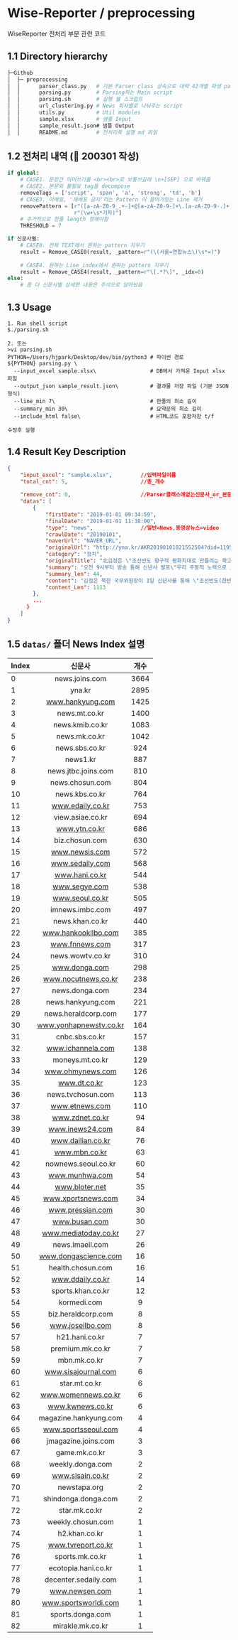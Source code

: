 # Wise-Reporter / preprocessing

WiseReporter 전처리 부분 관련 코드 

## 1.1 Directory hierarchy
```bash
├─Github
│  ├─ preprocessing
│  │      parser_class.py   # 기본 Parser class 상속으로 대략 42개별 파생 parser 있음
│  │      parsing.py        # Parsing하는 Main script
│  │      parsing.sh        # 실행 쉘 스크립트 
│  │      url_clustering.py # News 회사별로 나눠주는 script  
│  │      utils.py          # Util modules
│  │      sample.xlsx       # 샘플 Input   
│  │      sample_result.json# 샘플 Output    
│  │      README.md         # 전처리쪽 설명 md 파일   
```

## 1.2 전처리 내역 (:date: 200301 작성)
```python 
if global:
    # CASE1. 문장간 띄어쓰기를 <br><br>로 보통쓰길래 \n+[SEP] 으로 바꿔줌
    # CASE2. 본문외 불필요 tag들 decompose
    removeTags = ['script', 'span', 'a', 'strong', 'td', 'b']
    # CASE3. 이메일, '재배포 금지'라는 Pattern 이 들어가있는 Line 제거
    removePattern = [r"([a-zA-Z0-9_.+-]+@[a-zA-Z0-9-]+\.[a-zA-Z0-9-.]+)",
                     r"(\w+\s*기자)"]
    # 추가적으로 한줄 length 정해야함
    THRESHOLD = 7 

if 신문사별:
    # CASE0. 전체 TEXT에서 원하는 pattern 지우기 
    result = Remove_CASE0(result, _pattern=r"(\(서울=연합뉴스\)\s*=)")
    
    # CASE4. 원하는 Line index에서 원하는 pattern 지우기
    result = Remove_CASE4(result, _pattern=r"\[.*?\]", _idx=0)
else:
    # 좀 더 신문사별 상세한 내용은 주석으로 달아놨음
```

## 1.3 Usage 
```shell script
1. Run shell script 
$./parsing.sh

2. 또는 
>vi parsing.sh
PYTHON=/Users/hjpark/Desktop/dev/bin/python3 # 파이썬 경로
${PYTHON} parsing.py \
  --input_excel sample.xlsx\                 # DB에서 가져온 Input xlsx 파일 
  --output_json sample_result.json\          # 결과물 저장 파일 (기본 JSON형식)
  --line_min 7\                              # 한줄의 최소 길이 
  --summary_min 30\                          # 요약문의 최소 길이
  --include_html false\                      # HTML코드 포함저장 t/f

수정후 실행
```

## 1.4 Result Key Description  
```json
{
	"input_excel": "sample.xlsx",         //입력파일이름  
	"total_cnt": 5,                       //총_개수 
	
	"remove_cnt": 0,                      //Parser클래스에없는신문사_or_본문들이removetags들로만이루어진걸러진기사수 
	"datas": [
		{
			"firstDate": "2019-01-01 09:34:59", 
			"finalDate": "2019-01-01 11:38:00",
			"type": "news",               //일반=News,동영상뉴스=video
			"crawlDate": "20190101",
			"naverUrl": "NAVER_URL",
			"originalUrl": "http://yna.kr/AKR20190101021552504?did=1195m",
			"category": "정치",
			"originalTitle": "北김정은 \"조선반도 항구적 평화지대로 만들려는 확고한 의지\"(종합)", //제목
			"summary": "오전 9시부터 방송 통해 신년사 발표\"우리 주동적 노력으로 조선반도에 평화기류\"",
			"summary_len": 44,          
			"content": "김정은 북한 국무위원장이 1일 신년사를 통해 \"조선반도(한반도)를 항구적 평화지대로 만들려는 확고한 의지\"가 있다고 밝혔다.\n김 위원장은 이날 오전 9시부터 조선중앙를 통해 녹화 중계로 발표한 신년사에서 \"우리의 주동적이면서도 적극적인 노력에 의하여 조선반도(한반도)에서 평화에로 향한 기류\"가 형성됐다며 이같이 평가했다.\n김 위원장은 \"민족의 화해와 단합, 평화번영의 새 역사를 써 나가기 위하여 우리와 마음을 같이 한 남녘 겨레들과 해외 동포들에게 따뜻한 새해 인사를 보낸다\"고도 말했다.\n김 위원장은 국내 경제와 관련해서는 \"노동당 시대를 빛내이기 위한 방대한 대건설사업들이 입체적으로 통이 크게 전개됨으로써 그 어떤 난관 속에서도 끄떡없이 멈춤이 없으며 더욱 노도와 같이 떨쳐 일어나 승승장구해 나가는 사회주의 조선의 억센 기상과 우리의 자립경제의 막강한 잠재력이 현실로 과시되었다\"고 주장했다.\n그러면서 \"조선혁명의 전 노정에서 언제나 투쟁의 기치가 되고 비약의 원동력으로 되어온 자력갱생을 번영의 보검으로 틀어쥐고 사회주의 건설의 전 전선에서 혁명적 앙양을 일으켜 나가야 한다\"며 \"사회주의 자립경제의 위력을 더 강화해야 한다\"고 거듭 강조했다.\n김 위원장은 2013년부터 매년 육성으로 신년사를 발표해 왔다.\n특히 올해는 중앙가 이례적으로 김 위원장이 양복 차림으로 신년사 발표를 위해 노동당 중앙청사에 입장하는 장면부터 공개했고, 김창선 국무위원장 부장이 맞이했으며 김여정 당 제1부부장, 조용원 당 부부장 등 김 위원장의 최측근 인사들이 뒤따라 들어왔다.\n또 김 위원장은 단상에서 신년사를 발표하던 것과 달리 올해는 김일성 주석의 사진이 걸린 집무실로 보이는 장소의 소파에 앉아 신년사를 읽어내려가 눈길을 끌었다.\n2013년부터 2015년까지는 오전 9시께 조선중앙 등을 통해 김정은 신년사 프로그램이 녹화 방송됐다.\n2016년과 2017년에는 낮 12시 30분(평양시 기준 낮 12시)에 신년사가 방송됐고, 지난해에는 오전 9시 30분(평양시 기준 오전 9시)에 발표됐다.\n김 위원장의 신년사는 새해 분야별 과업을 제시하면서 통상 대내정책, 대남메시지, 대외정책 등의 순으로 구성되는데, 신년사에서 제시된 과업은 북한에선 반드시 집행해야 하는 절대적인 지침으로 여겨진다.",
			"content_Len": 1113
		},
        ...
      }
    ]
}
```

## 1.5 `datas/` 폴더 News Index 설명
|Index|신문사|개수|
|:---|:---:|:---:|
|0|news.joins.com|3664|
|1|yna.kr|2895|
|2|www.hankyung.com|1425|
|3|news.mt.co.kr|1400|
|4|news.kmib.co.kr|1083|
|5|news.mk.co.kr|1042|
|6|news.sbs.co.kr|924|
|7|news1.kr|887|
|8|news.jtbc.joins.com|810|
|9|news.chosun.com|804|
|10|news.kbs.co.kr|764|
|11|www.edaily.co.kr|753|
|12|view.asiae.co.kr|694|
|13|www.ytn.co.kr|686|
|14|biz.chosun.com|630|
|15|www.newsis.com|572|
|16|www.sedaily.com|568|
|17|www.hani.co.kr|544|
|18|www.segye.com|538|
|19|www.seoul.co.kr|505|
|20|imnews.imbc.com|497|
|21|news.khan.co.kr|440|
|22|www.hankookilbo.com|385|
|23|www.fnnews.com|317|
|24|news.wowtv.co.kr|310|
|25|www.donga.com|298|
|26|www.nocutnews.co.kr|238|
|27|news.donga.com|234|
|28|news.hankyung.com|221|
|29|news.heraldcorp.com|177|
|30|www.yonhapnewstv.co.kr|164|
|31|cnbc.sbs.co.kr|157|
|32|www.ichannela.com|138|
|33|moneys.mt.co.kr|129|
|34|www.ohmynews.com|126|
|35|www.dt.co.kr|123|
|36|news.tvchosun.com|113|
|37|www.etnews.com|110|
|38|www.zdnet.co.kr|94|
|39|www.inews24.com|84|
|40|www.dailian.co.kr|76|
|41|www.mbn.co.kr|63|
|42|nownews.seoul.co.kr|60|
|43|www.munhwa.com|54|
|44|www.bloter.net|35|
|45|www.xportsnews.com|34|
|46|www.pressian.com|30|
|47|www.busan.com|30|
|48|www.mediatoday.co.kr|27|
|49|news.imaeil.com|26|
|50|www.dongascience.com|16|
|51|health.chosun.com|16|
|52|www.ddaily.co.kr|14|
|53|sports.khan.co.kr|12|
|54|kormedi.com|9|
|55|biz.heraldcorp.com|8|
|56|www.joseilbo.com|8|
|57|h21.hani.co.kr|7|
|58|premium.mk.co.kr|7|
|59|mbn.mk.co.kr|7|
|60|www.sisajournal.com|6|
|61|star.mt.co.kr|6|
|62|www.womennews.co.kr|6|
|63|www.kwnews.co.kr|6|
|64|magazine.hankyung.com|4|
|65|www.sportsseoul.com|4|
|66|jmagazine.joins.com|3|
|67|game.mk.co.kr|3|
|68|weekly.donga.com|2|
|69|www.sisain.co.kr|2|
|70|newstapa.org|2|
|71|shindonga.donga.com|2|
|72|star.mk.co.kr|2|
|73|weekly.chosun.com|1|
|74|h2.khan.co.kr|1|
|75|www.tvreport.co.kr|1|
|76|sports.mk.co.kr|1|
|77|ecotopia.hani.co.kr|1|
|78|decenter.sedaily.com|1|
|79|www.newsen.com|1|
|80|www.sportsworldi.com|1|
|81|sports.donga.com|1|
|82|mirakle.mk.co.kr|1|